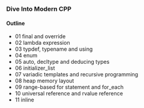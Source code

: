 ### Dive Into Modern CPP

#### Outline

* 01 final and override
* 02 lambda expression
* 03 typdef, typename and using
* 04 enum
* 05 auto, decltype and deducing types
* 06 initializer_list
* 07 variadic templates and recursive programming
* 08 heap memory layout
* 09 range-based for statement and for_each
* 10 universal reference and rvalue reference
* 11 inline
